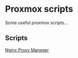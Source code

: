 # Proxmox scripts

Some useful proxmox scripts...

## Scripts

[Nginx Proxy Manager](https://github.com/seanford/proxmox/tree/main/lxc/nginx-proxy-manager)
